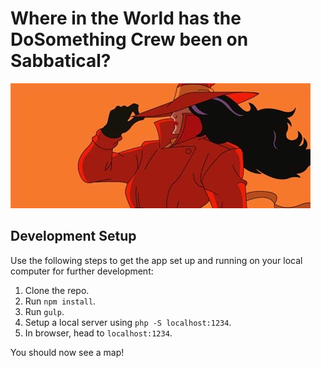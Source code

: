 # Where in the World has the DoSomething Crew been on Sabbatical?

![image](carmen_san_diego.jpg)

## Development Setup

Use the following steps to get the app set up and running on your local computer for further development:

1. Clone the repo.
2. Run `npm install`.
3. Run `gulp`.
4. Setup a local server using `php -S localhost:1234`.
5. In browser, head to `localhost:1234`.

You should now see a map!
